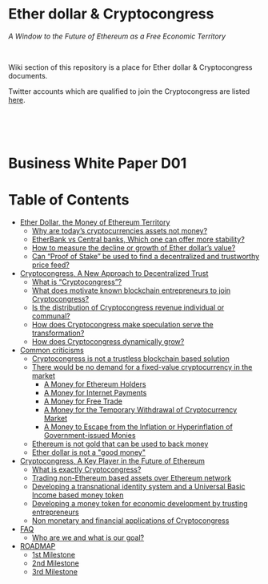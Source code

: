 # Ether dollar & Cryptocongress
*A Window to the Future of Ethereum as a Free Economic Territory*

&nbsp;

Wiki section of this repository is a place for Ether dollar & Cryptocongress documents.

Twitter accounts which are qualified to join the Cryptocongress are listed [here](https://github.com/cryptocongress/members/blob/master/members.csv).

&nbsp;

&nbsp;

# Business White Paper D01

Table of Contents
=================

   * [Ether Dollar, the Money of Ethereum Territory](https://github.com/cryptocongress/documents/wiki#ether-dollar-the-money-of-ethereum-territory)
      * [Why are today’s cryptocurrencies  assets not money?](https://github.com/cryptocongress/documents/wiki#why-are-todays-cryptocurrencies--assets-not-money)
      * [EtherBank vs Central banks, Which one can offer more stability?](https://github.com/cryptocongress/documents/wiki#etherbank-vs-central-banks-which-one-can-offer-more-stability)
      * [How to measure the decline or growth of Ether dollar’s value?](https://github.com/cryptocongress/documents/wiki#how-to-measure-the-decline-or-growth-of-ether-dollars-value)
      * [Can “Proof of Stake” be used to find a decentralized and trustworthy price feed?](https://github.com/cryptocongress/documents/wiki#can-proof-of-stake-be-used-to-find-a-decentralized-and-trustworthy-price-feed)
   * [Cryptocongress, A New Approach to Decentralized Trust](https://github.com/cryptocongress/documents/wiki#cryptocongress-a-new-approach-to-decentralized-trust)
      * [What is “Cryptocongress”?](https://github.com/cryptocongress/documents/wiki#what-is-cryptocongress)
      * [What does motivate known blockchain entrepreneurs to join Cryptocongress?](https://github.com/cryptocongress/documents/wiki#what-does-motivate-known-blockchain-entrepreneurs-to-join-cryptocongress)
      * [Is the distribution of Cryptocongress revenue individual or communal?](https://github.com/cryptocongress/documents/wiki#is-the-distribution-of-cryptocongress-revenue-individual-or-communal)
      * [How does Cryptocongress make speculation serve the transformation?](https://github.com/cryptocongress/documents/wiki#how-does-cryptocongress-make-speculation-serve-the-transformation)
      * [How does Cryptocongress dynamically grow?](https://github.com/cryptocongress/documents/wiki#how-does-cryptocongress-dynamically-grow)
   * [Common criticisms](https://github.com/cryptocongress/documents/wiki#common-criticisms)
      * [Cryptocongress is not a trustless blockchain based solution](https://github.com/cryptocongress/documents/wiki#cryptocongress-is-not-a-trustless-blockchain-based-solution)
      * [There would be no demand for a fixed-value cryptocurrency in the market](https://github.com/cryptocongress/documents/wiki#there-would-be-no-demand-for-a-fixed-value-cryptocurrency-in-the-market)
         * [A Money for Ethereum Holders](https://github.com/cryptocongress/documents/wiki#a-money-for-ethereum-holders)
         * [A Money for Internet Payments](https://github.com/cryptocongress/documents/wiki#a-money-for-internet-payments)
         * [A Money for Free Trade](https://github.com/cryptocongress/documents/wiki#a-money-for-free-trade)
         * [A Money for the Temporary Withdrawal of Cryptocurrency Market](https://github.com/cryptocongress/documents/wiki#a-money-for-the-temporary-withdrawal-of-cryptocurrency-market)
         * [A Money to Escape from the Inflation or Hyperinflation of Government-issued Monies](https://github.com/cryptocongress/documents/wiki#a-money-to-escape-from-the-inflation-or-hyperinflation-of-government-issued-monies)
      * [Ethereum is not gold that can be used to back money](https://github.com/cryptocongress/documents/wiki#ethereum-is-not-gold-that-can-be-used-to-back-money)
      * [Ether dollar is not a "good money"](https://github.com/cryptocongress/documents/wiki#ether-dollar-is-not-a-good-money)
   * [Cryptocongress, A Key Player in the Future of Ethereum](https://github.com/cryptocongress/documents/wiki#cryptocongress-a-key-player-in-the-future-of-ethereum)
      * [What is exactly Cryptocongress?](https://github.com/cryptocongress/documents/wiki#what-is-exactly-cryptocongress)
      * [Trading non-Ethereum based assets over Ethereum network](https://github.com/cryptocongress/documents/wiki#trading-non-ethereum-based-assets-over-ethereum-network)
      * [Developing a transnational identity system and a Universal Basic Income based money token](https://github.com/cryptocongress/documents/wiki#developing-a-transnational-identity-system-and-a-universal-basic-income-based-money-token)
      * [Developing a money token for economic development by trusting entrepreneurs](https://github.com/cryptocongress/documents/wiki#developing-a-money-token-for-economic-development-by-trusting-entrepreneurs)
      * [Non monetary and financial applications of Cryptocongress](https://github.com/cryptocongress/documents/wiki#non-monetary-and-financial-applications-of-cryptocongress)
   * [FAQ](https://github.com/cryptocongress/documents/wiki#faq)
      * [Who are we and what is our goal?](https://github.com/cryptocongress/documents/wiki#who-are-we-and-what-is-our-goal)
   * [ROADMAP](https://github.com/cryptocongress/documents/wiki#roadmap)
      * [1st Milestone](https://github.com/cryptocongress/documents/wiki#1st-milestone)
      * [2nd Milestone](https://github.com/cryptocongress/documents/wiki#2nd-milestone)
      * [3rd Milestone](https://github.com/cryptocongress/documents/wiki#3rd-milestone)

